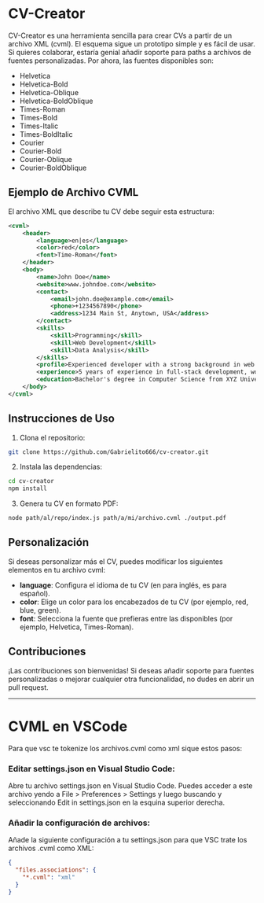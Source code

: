 # CV-Creator

CV-Creator es una herramienta sencilla para crear CVs a partir de un archivo XML (cvml). El esquema sigue un prototipo simple y es fácil de usar. Si quieres colaborar, estaría genial añadir soporte para paths a archivos de fuentes personalizadas. Por ahora, las fuentes disponibles son:

- Helvetica
- Helvetica-Bold
- Helvetica-Oblique
- Helvetica-BoldOblique
- Times-Roman
- Times-Bold
- Times-Italic
- Times-BoldItalic
- Courier
- Courier-Bold
- Courier-Oblique
- Courier-BoldOblique

## Ejemplo de Archivo CVML

El archivo XML que describe tu CV debe seguir esta estructura:

```xml
<cvml>
    <header>
        <language>en|es</language>
        <color>red</color>
        <font>Time-Roman</font>
    </header>
    <body>
        <name>John Doe</name>
        <website>www.johndoe.com</website>
        <contact>
            <email>john.doe@example.com</email>
            <phone>+1234567890</phone>
            <address>1234 Main St, Anytown, USA</address>
        </contact>
        <skills>
            <skill>Programming</skill>
            <skill>Web Development</skill>
            <skill>Data Analysis</skill>
        </skills>
        <profile>Experienced developer with a strong background in web technologies and data analysis.</profile>
        <experience>5 years of experience in full-stack development, working with a variety of technologies and frameworks.</experience>
        <education>Bachelor's degree in Computer Science from XYZ University.</education>
    </body>
</cvml>
```

## Instrucciones de Uso

1. Clona el repositorio:
```bash
git clone https://github.com/Gabrielito666/cv-creator.git
```
   
2. Instala las dependencias:
```bash
cd cv-creator
npm install
```

3. Genera tu CV en formato PDF:
```bash
node path/al/repo/index.js path/a/mi/archivo.cvml ./output.pdf
```

## Personalización

Si deseas personalizar más el CV, puedes modificar los siguientes elementos en tu archivo cvml:

- **language**: Configura el idioma de tu CV (en para inglés, es para español).
- **color**: Elige un color para los encabezados de tu CV (por ejemplo, red, blue, green).
- **font**: Selecciona la fuente que prefieras entre las disponibles (por ejemplo, Helvetica, Times-Roman).

## Contribuciones

¡Las contribuciones son bienvenidas! Si deseas añadir soporte para fuentes personalizadas o mejorar cualquier otra funcionalidad, no dudes en abrir un pull request.

---
# CVML en VSCode

Para que vsc te tokenize los archivos.cvml como xml sique estos pasos:

### Editar settings.json en Visual Studio Code:

Abre tu archivo settings.json en Visual Studio Code. Puedes acceder a este archivo yendo a File > Preferences > Settings y luego buscando y seleccionando Edit in settings.json en la esquina superior derecha.

### Añadir la configuración de archivos:

Añade la siguiente configuración a tu settings.json para que VSC trate los archivos .cvml como XML:

```json
{
  "files.associations": {
    "*.cvml": "xml"
  }
}
```